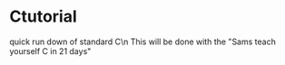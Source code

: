 Ctutorial
=========

quick run down of standard C\n
This will be done with the "Sams teach yourself C in 21 days"
